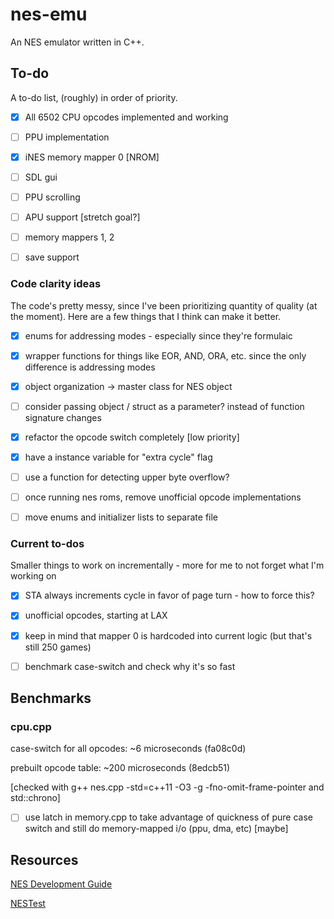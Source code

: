 # nes-emu

An NES emulator written in C++.


## To-do

A to-do list, (roughly) in order of priority.

- [x] All 6502 CPU opcodes implemented and working
- [ ] PPU implementation
- [x] iNES memory mapper 0 [NROM]
- [ ] SDL gui
- [ ] PPU scrolling
- [ ] APU support [stretch goal?]
- [ ] memory mappers 1, 2
- [ ] save support



### Code clarity ideas
The code's pretty messy, since I've been prioritizing quantity of quality (at the moment). Here are a few things that I think can make it better.
- [x] enums for addressing modes - especially since they're formulaic
- [x] wrapper functions for things like EOR, AND, ORA, etc. since the only difference is addressing modes
- [x] object organization -> master class for NES object
- [ ] consider passing object / struct as a parameter? instead of function signature changes
- [x] refactor the opcode switch completely [low priority]
- [x] have a instance variable for "extra cycle" flag
- [ ] use a function for detecting upper byte overflow?
- [ ] once running nes roms, remove unofficial opcode implementations
- [ ] move enums and initializer lists to separate file


### Current to-dos

Smaller things to work on incrementally - more for me to not forget what I'm working on
- [x] STA always increments cycle in favor of page turn - how to force this?
- [x] unofficial opcodes, starting at LAX
- [x] keep in mind that mapper 0 is hardcoded into current logic (but that's still 250 games)
- [ ] benchmark case-switch and check why it's so fast


## Benchmarks
### cpu.cpp

case-switch for all opcodes: ~6 microseconds (fa08c0d)

prebuilt opcode table: ~200 microseconds (8edcb51)

[checked with g++ nes.cpp -std=c++11 -O3 -g -fno-omit-frame-pointer and std::chrono]

- [ ] use latch in memory.cpp to take advantage of quickness of pure case switch and still do memory-mapped i/o (ppu, dma, etc) [maybe]


## Resources

[NES Development Guide](http://nesdev.com/NESDoc.pdf)

[NESTest](http://www.qmtpro.com/~nes/misc/nestest.txt)
